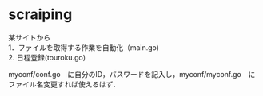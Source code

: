 # scraiping

某サイトから  
1．ファイルを取得する作業を自動化（main.go)  
2. 日程登録(touroku.go)  

myconf/conf.go　に自分のID，パスワードを記入し，myconf/myconf.go　にファイル名変更すれば使えるはず．
